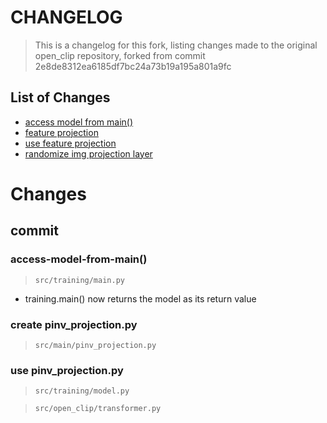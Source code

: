# CHANGELOG
> This is a changelog for this fork, 
> listing changes made to the original open_clip repository, forked from commit 2e8de8312ea6185df7bc24a73b19a195a801a9fc

## List of Changes
- [access model from main()](access-model-from-main())
- [feature projection](feature-projection)
- [use feature projection](use-feature-projection)
- [randomize img projection layer](randomize-img-final)
# Changes

## commit 

### access-model-from-main()
> `src/training/main.py`
- training.main() now returns the model as its return value

### create pinv_projection.py
> `src/main/pinv_projection.py`

### use pinv_projection.py
> `src/training/model.py`

> `src/open_clip/transformer.py`

